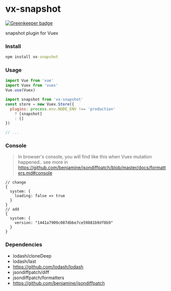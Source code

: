 # vx-snapshot

[![Greenkeeper badge](https://badges.greenkeeper.io/chiaweilee/vx-snapshot.svg)](https://greenkeeper.io/)

snapshot plugin for Vuex

### Install
```cmd
npm install vx-snapshot
```

### Usage
```javascript
import Vue from 'vue'
import Vuex from 'vuex'
Vue.use(Vuex)

import snapshot from 'vx-snapshot'
const store = new Vuex.Store({
  plugins: process.env.NODE_ENV !== 'production'
    ? [snapshot]
    : []
})

// ...
```

### Console
> In browser's console, you will find like this when Vuex mutation happened..
> see more in https://github.com/benjamine/jsondiffpatch/blob/master/docs/formatters.md#console
```
// change
{
  system: {
    loading: false => true
  }
}
// add
{
  system: {
    version: "1441a7909c087dbbe7ce59881b9df8b9"
  }
}
```

### Dependencies
- lodash/cloneDeep
- lodash/last
- https://github.com/lodash/lodash
- jsondiffpatch/diff
- jsondiffpatch/formatters
- https://github.com/benjamine/jsondiffpatch
